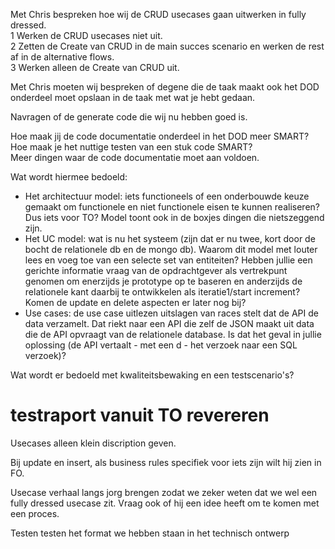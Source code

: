 Met Chris bespreken hoe wij de CRUD usecases gaan uitwerken in fully dressed. <br>
1 Werken de CRUD usecases niet uit. <br>
2 Zetten de Create van CRUD in de main succes scenario en werken de rest af in de alternative flows. <br>
3 Werken alleen de Create van CRUD uit. <br>

Met Chris moeten wij bespreken of degene die de taak maakt ook het DOD onderdeel moet opslaan in de taak met wat je hebt gedaan. <br>

Navragen of de generate code die wij nu hebben goed is. <br>

Hoe maak jij de code documentatie onderdeel in het DOD meer SMART? <br>
Hoe maak je het nuttige testen van een stuk code SMART? <br>
Meer dingen waar de code documentatie moet aan voldoen. <br>


Wat wordt hiermee bedoeld:
- Het architectuur model: iets functioneels of een onderbouwde keuze gemaakt om functionele en niet functionele eisen te kunnen realiseren? Dus iets voor TO? Model toont ook in de boxjes dingen die nietszeggend zijn. <br>
- Het UC model: wat is nu het systeem (zijn dat er nu twee, kort door de bocht de relationele db en de mongo db). Waarom dit model met louter lees en voeg toe van een selecte set van entiteiten? Hebben jullie een gerichte informatie vraag van de opdrachtgever als vertrekpunt genomen om enerzijds je prototype op te baseren en anderzijds de relationele kant daarbij te ontwikkelen als iteratie1/start increment? Komen de update en delete aspecten er later nog bij? <br>
- Use cases: de use case uitlezen uitslagen van races stelt dat de API de data verzamelt. Dat riekt naar een API die zelf de JSON maakt uit data die de API opvraagt van de relationele database. Is dat het geval in jullie oplossing (de API vertaalt - met een d - het verzoek naar een SQL verzoek)?

Wat wordt er bedoeld met kwaliteitsbewaking en een testscenario's?

# testraport vanuit TO revereren

Usecases alleen klein discription geven.

Bij update en insert, als business rules specifiek voor iets zijn wilt hij zien in FO.

Usecase verhaal langs jorg brengen zodat we zeker weten dat we wel een fully dressed usecase zit. 
Vraag ook of hij een idee heeft om te komen met een proces.

Testen testen het format we hebben staan in het technisch ontwerp

